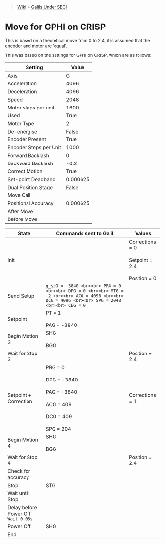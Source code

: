 > [Wiki](Home) > [Galils Under SECI](galils-under-seci)

# Move for GPHI on CRISP

This is based on a theoretical move from 0 to 2.4, it is assumed that the encoder and motor are 'equal'.

This was based on the settings for GPHI  on CRISP, which are as follows:

| Setting | Value |
| --- | --- |
| Axis | G |
| Acceleration | 4096 |
| Deceleration | 4096 |
| Speed | 2048 |
| Motor steps per unit | 1600 |
| Used | True |
| Motor Type | 2 |
| De-energise | False |
| Encoder Present | True |
| Encoder Steps per Unit | 1000 |
| Forward Backlash | 0 |
| Backward Backlash | -0.2 |
| Correct Motion | True |
| Set-point Deadband | 0.000625 |
| Dual Position Stage | False |
| Move Call | |
| Positional Accuracy | 0.000625 |
| After Move | |
| Before Move | |


| State | Commands sent to Galil | Values |
| --- | --- | --- |
| Init | | Corrections = 0 <br><br> Setpoint = 2.4 <br><br> Position = 0 |
| Send Setup | ```g_spG = -3840 <br><br> PRG = 0 <br><br> DPG = 0 <br><br> MTG = -2 <br><br> ACG = 4096 <br><br> DCG = 4096 <br><br> SPG = 2048 <br><br> CEG = 0``` | |
| Setpoint | PT = 1 <br><br> PAG = -3840 | |
| Begin Motion 3 | SHG <br><br> BGG | |
| Wait for Stop 3 | | Position = 2.4 |
| Setpoint + Correction | PRG = 0 <br><br> DPG = -3840 <br><br> PAG = -3840 <br><br> ACG = 409 <br><br> DCG = 409 <br><br> SPG = 204 | Corrections = 1 |
| Begin Motion 4 | SHG <br><br> BGG | |
| Wait for Stop 4 | | Position = 2.4 |
| Check for accuracy | | |
| Stop | STG | |
| Wait until Stop | | |
| Delay before Power Off `Wait 0.05s` | | |
| Power Off | SHG | |
| End | | |